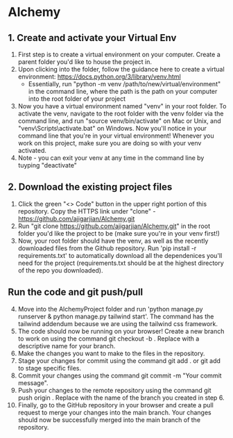 # Alchemy

## 1. Create and activate your Virtual Env

1. First step is to create a virtual environment on your computer. Create a parent folder you'd like to house the project in.
2. Upon clicking into the folder, follow the guidance here to create a virtual environment: https://docs.python.org/3/library/venv.html
    - Essentially, run "python -m venv /path/to/new/virtual/environment" in the command line, where the path is the path on your computer into the root folder of your project
3. Now you have a virtual environment named "venv" in your root folder. To activate the venv, navigate to the root folder with the venv folder via the command line, and run "source venv/bin/activate" on Mac or Unix, and "venv\Scripts\activate.bat" on Windows. Now you'll notice in your command line that you're in your virtual environment! Whenever you work on this project, make sure you are doing so with your venv activated.
4. Note - you can exit your venv at any time in the command line by tuyping "deactivate"

## 2. Download the existing project files

1. Click the green "<> Code" button in the upper right portion of this repository. Copy the HTTPS link under "clone" - https://github.com/ajigarjian/Alchemy.git
2. Run "git clone https://github.com/ajigarjian/Alchemy.git" in the root folder you'd like the project to be (make sure you're in your venv first!)
3. Now, your root folder should have the venv, as well as the recently downloaded files from the Github repository. Run 'pip install -r requirements.txt' to automatically download all the dependenices you'll need for the project (requirements.txt should be at the highest directory of the repo you downloaded).


## Run the code and git push/pull

4. Move into the AlchemyProject folder and run 'python manage.py runserver & python manage.py tailwind start'. The command has the tailwind addendum because we are using the tailwind css framework.
5. The code should now be running on your browser! Create a new branch to work on using the command git checkout -b <new-branch-name>. Replace <new-branch-name> with a descriptive name for your branch.
6. Make the changes you want to make to the files in the repository.
7. Stage your changes for commit using the command git add . or git add <file-name> to stage specific files.
8. Commit your changes using the command git commit -m "Your commit message".
9. Push your changes to the remote repository using the command git push origin <new-branch-name>. Replace <new-branch-name> with the name of the branch you created in step 6.
10. Finally, go to the GitHub repository in your browser and create a pull request to merge your changes into the main branch. Your changes should now be successfully merged into the main branch of the repository.
